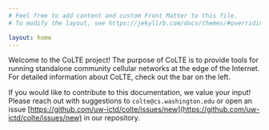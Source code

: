 ```yaml
---
# Feel free to add content and custom Front Matter to this file.
# To modify the layout, see https://jekyllrb.com/docs/themes/#overriding-theme-defaults

layout: home
---
```


Welcome to the CoLTE project! The purpose of CoLTE is to provide tools for
running standalone community cellular networks at the edge of the Internet. For
detailed information about CoLTE, check out the bar on the left.

If you would like to contribute to this documentation, we value your input!
Please reach out with suggestions to `colte@cs.washington.edu` or open an issue
[https://github.com/uw-ictd/colte/issues/new](https://github.com/uw-ictd/colte/issues/new)
in our repository.
